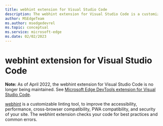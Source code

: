 ```yaml
---
title: webhint extension for Visual Studio Code
description: The webhint extension for Visual Studio Code is a customizable linting tool to improve the accessibility, performance, cross-browser compatibility, PWA compatibility, and security of your site.  The extension checks your code for best practices and common errors.
author: MSEdgeTeam
ms.author: msedgedevrel
ms.topic: conceptual
ms.service: microsoft-edge
ms.date: 02/02/2023
---
```

# webhint extension for Visual Studio Code
<!-- keep in sync:
[webhint extension for Visual Studio Code](../test-and-automation/webhint.md)
[The webhint extension for Visual Studio Code](../visual-studio-code/index.md#the-webhint-extension-for-visual-studio-code) in _Visual Studio Code for web development_.
-->

**Note:** As of April 2022, the webhint extension for Visual Studio Code is no longer being maintained.  See [Microsoft Edge DevTools extension for Visual Studio Code](../visual-studio-code/microsoft-edge-devtools-extension.md).

[webhint](https://webhint.io) is a customizable linting tool, to improve the accessibility, performance, cross-browser compatibility, PWA compatibility, and security of your site.  The webhint extension checks your code for best practices and common errors. 

<!-- For more information, see [The webhint extension for Visual Studio Code](../visual-studio-code/webhint.md). -->
